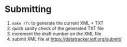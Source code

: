 # Submitting

1. `make rfc` to generate the current XML + TXT
2. quick sanity check of the generated TXT file
3. increment the draft number on the XML file
4. submit XML file at https://datatracker.ietf.org/submit/